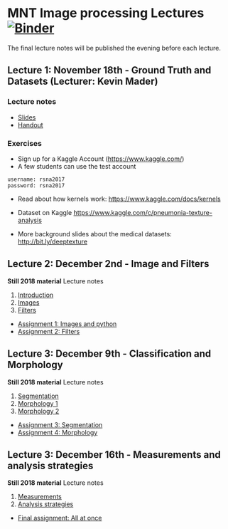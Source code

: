 # MNT Image processing Lectures [![Binder](https://mybinder.org/badge_logo.svg)](https://mybinder.org/v2/gh/ImagingLectures/MNT_Lectures2019/master)
The final lecture notes will be published the evening before each lecture.

## Lecture 1: November 18th - Ground Truth and Datasets (Lecturer: Kevin Mader)

### Lecture notes
- [Slides](http://nbviewer.jupyter.org/format/slides/github/ImagingLectures/MNT_Lectures2019/blob/master/Lecture1/Datasets.ipynb)
- [Handout](http://nbviewer.jupyter.org/github/ImagingLectures/MNT_Lectures2019//blob/master/Lecture1/Datasets.ipynb)

### Exercises
- Sign up for a Kaggle Account (https://www.kaggle.com/)
 - A few students can use the test account

```
username: rsna2017
password: rsna2017
 ```
- Read about how kernels work: https://www.kaggle.com/docs/kernels

- Dataset on Kaggle https://www.kaggle.com/c/pneumonia-texture-analysis

- More background slides about the medical datasets: http://bit.ly/deeptexture



## Lecture 2: December 2nd - Image and Filters
<b>Still 2018 material</b>
Lecture notes
1. [Introduction](https://github.com/ImagingLectures/MNT_Lectures/blob/master/Lecture1/00_lecture_introduction.pdf)
2. [Images](https://github.com/ImagingLectures/MNT_Lectures/blob/master/Lecture1/01_lecture_images.pdf)
3. [Filters](https://github.com/ImagingLectures/MNT_Lectures/blob/master/Lecture1/02_lecture_filters.pdf)

* [Assignment 1: Images and python](https://github.com/ImagingLectures/image-processing-with-python-anderskaestner)
* [Assignment 2: Filters](https://github.com/ImagingLectures/filters_anderskaestner)

## Lecture 3: December 9th - Classification and Morphology
<b>Still 2018 material</b>
Lecture notes
1. [Segmentation](https://github.com/ImagingLectures/MNT_Lectures/blob/master/Lecture2/03_lecture_segmentation.pdf)
2. [Morphology 1](https://github.com/ImagingLectures/MNT_Lectures/blob/master/Lecture2/04_lecture_morphology.pdf)
3. [Morphology 2](https://github.com/ImagingLectures/MNT_Lectures/blob/master/Lecture2/04_lecture_morphology2.pdf)

* [Assignment 3: Segmentation](https://github.com/ImagingLectures/segmentation-anderskaestner)
* [Assignment 4: Morphology](https://github.com/ImagingLectures/morphology_anderskaestner)

## Lecture 3: December 16th - Measurements and analysis strategies
<b>Still 2018 material</b>
Lecture notes
1. [Measurements](https://github.com/ImagingLectures/MNT_Lectures/blob/master/Lecture3/05_lecture_analysis.pdf)
2. [Analysis strategies](https://github.com/ImagingLectures/MNT_Lectures/blob/master/Lecture3/06_lecture_strategies.pdf)

* [Final assignment: All at once](https://github.com/ImagingLectures/final_assignment)
